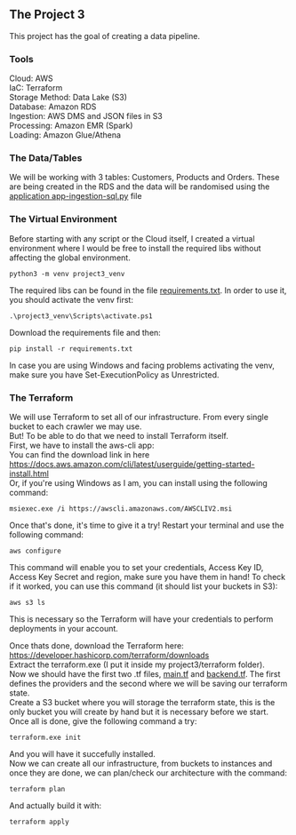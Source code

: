 ## **The Project 3** <br/> 
This project has the goal of creating a data pipeline. </br>


### **Tools** <br/>
Cloud: AWS  
IaC: Terraform  
Storage Method: Data Lake (S3)  
Database: Amazon RDS  
Ingestion: AWS DMS and JSON files in S3  
Processing: Amazon EMR (Spark)  
Loading: Amazon Glue/Athena


### **The Data/Tables** <br/>
We will be working with 3 tables: Customers, Products and Orders.
These are being created in the RDS and the data will be randomised using the [application app-ingestion-sql.py](https://github.com/Eldov/Portfolio/blob/main/Project%203/app-ingestion-sql.py) file


### **The Virtual Environment** <br/>
Before starting with any script or the Cloud itself, I created a virtual environment where I would be free to install the required libs without affecting the global environment.  
~~~
python3 -m venv project3_venv  
~~~
The required libs can be found in the file [requirements.txt](https://github.com/Eldov/Portfolio/blob/main/Project%203/requirements.txt). In order to use it, you should activate the venv first:
~~~
.\project3_venv\Scripts\activate.ps1
~~~
Download the requirements file and then:
~~~
pip install -r requirements.txt
~~~

In case you are using Windows and facing problems activating the venv, make sure you have Set-ExecutionPolicy as Unrestricted.


### **The Terraform** <br/>
We will use Terraform to set all of our infrastructure. From every single bucket to each crawler we may use.  
But! To be able to do that we need to install Terraform itself.  
First, we have to install the aws-cli app:  
You can find the download link in here https://docs.aws.amazon.com/cli/latest/userguide/getting-started-install.html  
Or, if you're using Windows as I am, you can install using the following command:
~~~
msiexec.exe /i https://awscli.amazonaws.com/AWSCLIV2.msi
~~~

Once that's done, it's time to give it a try! Restart your terminal and use the following command:
~~~
aws configure
~~~
This command will enable you to set your credentials, Access Key ID, Access Key Secret and region, make sure you have them in hand!
To check if it worked, you can use this command (it should list your buckets in S3):
~~~
aws s3 ls
~~~

This is necessary so the Terraform will have your credentials to perform deployments in your account.  
  
Once thats done, download the Terraform here: https://developer.hashicorp.com/terraform/downloads  
Extract the terraform.exe (I put it inside my project3/terraform folder).  
Now we should have the first two .tf files, [main.tf](https://github.com/Eldov/Portfolio/blob/main/Project%203/terraform/main.tf) and [backend.tf](https://github.com/Eldov/Portfolio/blob/main/Project%203/terraform/backend.tf). The first defines the providers and the second where we will be saving our terraform state.  
Create a S3 bucket where you will storage the terraform state, this is the only bucket you will create by hand but it is necessary before we start.  
Once all is done, give the following command a try:
~~~
terraform.exe init
~~~

And you will have it succefully installed.  
Now we can create all our infrastructure, from buckets to instances and once they are done, we can plan/check our architecture with the command:
~~~
terraform plan
~~~
And actually build it with:
~~~
terraform apply
~~~

